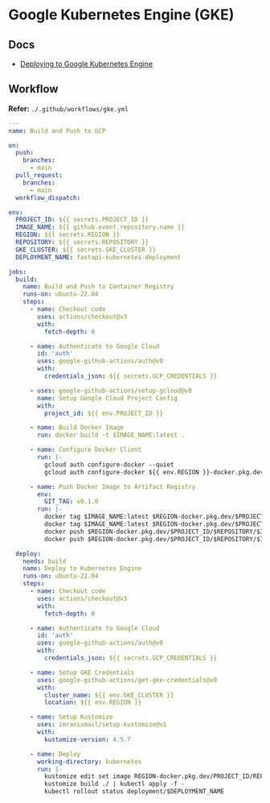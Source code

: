# Google Kubernetes Engine (GKE)

<!--
filename:.yml path:.github/workflows "google-github-actions" "get-gke-credentials" "setup-gcloud" "kustomize" "setup-kustomize"
-->

## Docs

- [Deploying to Google Kubernetes Engine](https://docs.github.com/en/actions/deployment/deploying-to-your-cloud-provider/deploying-to-google-kubernetes-engine)

<!--
https://github.com/kontaras/LegendaryStats/blob/master/.github/workflows/deploy-prod.yml
https://github.com/docwhite/dreamdrugs/blob/master/.github/workflows/deploy.yml
https://github.com/samisams1/gritview.io/blob/main/.github/workflows/google.yml

https://github.com/coordinadora-mercantil/gke-github-runners/blob/master/.github/workflows/deploy.yml

https://github.com/jpcano1/fastapi_kubernetes/blob/master/.github/workflows/cd-workflow.yml
-->

## Workflow

**Refer:** `./.github/workflows/gke.yml`

```yml
---
name: Build and Push to GCP

on:
  push:
    branches:
      - main
  pull_request:
    branches:
      - main
  workflow_dispatch:

env:
  PROJECT_ID: ${{ secrets.PROJECT_ID }}
  IMAGE_NAME: ${{ github.event.repository.name }}
  REGION: ${{ secrets.REGION }}
  REPOSITORY: ${{ secrets.REPOSITORY }}
  GKE_CLUSTER: ${{ secrets.GKE_CLUSTER }}
  DEPLOYMENT_NAME: fastapi-kubernetes-deployment

jobs:
  build:
    name: Build and Push to Container Registry
    runs-on: ubuntu-22.04
    steps:
      - name: Checkout code
        uses: actions/checkout@v3
        with:
          fetch-depth: 0

      - name: Authenticate to Google Cloud
        id: 'auth'
        uses: google-github-actions/auth@v0
        with:
          credentials_json: ${{ secrets.GCP_CREDENTIALS }}

      - uses: google-github-actions/setup-gcloud@v0
        name: Setup Google Cloud Project Config
        with:
          project_id: ${{ env.PROJECT_ID }}

      - name: Build Docker Image
        run: docker build -t $IMAGE_NAME:latest .

      - name: Configure Docker Client
        run: |-
          gcloud auth configure-docker --quiet
          gcloud auth configure-docker ${{ env.REGION }}-docker.pkg.dev --quiet

      - name: Push Docker Image to Artifact Registry
        env:
          GIT_TAG: v0.1.0
        run: |-
          docker tag $IMAGE_NAME:latest $REGION-docker.pkg.dev/$PROJECT_ID/$REPOSITORY/$IMAGE_NAME:latest
          docker tag $IMAGE_NAME:latest $REGION-docker.pkg.dev/$PROJECT_ID/$REPOSITORY/$IMAGE_NAME:$GIT_TAG
          docker push $REGION-docker.pkg.dev/$PROJECT_ID/$REPOSITORY/$IMAGE_NAME:latest
          docker push $REGION-docker.pkg.dev/$PROJECT_ID/$REPOSITORY/$IMAGE_NAME:$GIT_TAG

  deploy:
    needs: build
    name: Deploy to Kubernetes Engine
    runs-on: ubuntu-22.04
    steps:
      - name: Checkout code
        uses: actions/checkout@v3
        with:
          fetch-depth: 0

      - name: Authenticate to Google Cloud
        id: 'auth'
        uses: google-github-actions/auth@v0
        with:
          credentials_json: ${{ secrets.GCP_CREDENTIALS }}

      - name: Setup GKE Credentials
        uses: google-github-actions/get-gke-credentials@v0
        with:
          cluster_name: ${{ env.GKE_CLUSTER }}
          location: ${{ env.REGION }}

      - name: Setup Kustomize
        uses: imranismail/setup-kustomize@v1
        with:
          kustomize-version: 4.5.7

      - name: Deploy
        working-directory: kubernetes
        run: |-
          kustomize edit set image REGION-docker.pkg.dev/PROJECT_ID/REPOSITORY/IMAGE_NAME:latest=$REGION-docker.pkg.dev/$PROJECT_ID/$REPOSITORY/$IMAGE_NAME:latest
          kustomize build ./ | kubectl apply -f -
          kubectl rollout status deployment/$DEPLOYMENT_NAME
```
